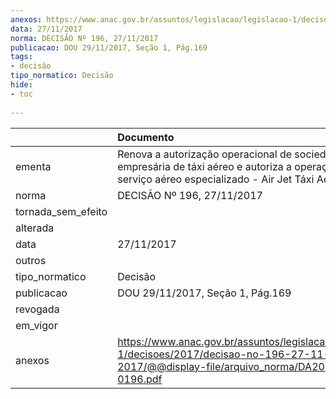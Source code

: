 ```yaml
---
anexos: https://www.anac.gov.br/assuntos/legislacao/legislacao-1/decisoes/2017/decisao-no-196-27-11-2017/@@display-file/arquivo_norma/DA2017-0196.pdf
data: 27/11/2017
norma: DECISÃO Nº 196, 27/11/2017
publicacao: DOU 29/11/2017, Seção 1, Pág.169
tags:
- decisão
tipo_normatico: Decisão
hide: 
- toc 
 
---
```


|                    | Documento                                                                                                                                              |
|:-------------------|:-------------------------------------------------------------------------------------------------------------------------------------------------------|
| ementa             | Renova a autorização operacional de sociedade empresária de táxi aéreo e autoriza a operação de serviço aéreo especializado - Air Jet Táxi Aéreo Ltda. |
| norma              | DECISÃO Nº 196, 27/11/2017                                                                                                                             |
| tornada_sem_efeito |                                                                                                                                                        |
| alterada           |                                                                                                                                                        |
| data               | 27/11/2017                                                                                                                                             |
| outros             |                                                                                                                                                        |
| tipo_normatico     | Decisão                                                                                                                                                |
| publicacao         | DOU 29/11/2017, Seção 1, Pág.169                                                                                                                       |
| revogada           |                                                                                                                                                        |
| em_vigor           |                                                                                                                                                        |
| anexos             | https://www.anac.gov.br/assuntos/legislacao/legislacao-1/decisoes/2017/decisao-no-196-27-11-2017/@@display-file/arquivo_norma/DA2017-0196.pdf          |